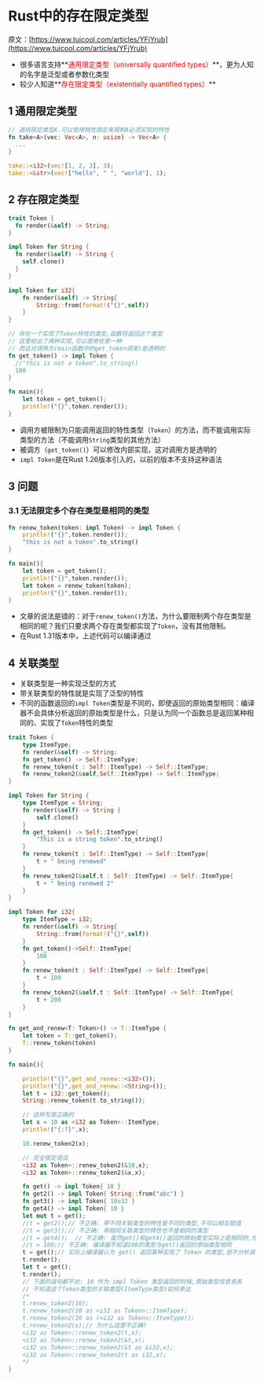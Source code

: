 # Rust中的存在限定类型

原文：[https://www.tuicool.com/articles/YFjYrub](https://www.tuicool.com/articles/YFjYrub)

* 很多语言支持**<font color="red">通用限定类型（universally quantified types）</font>**，更为人知的名字是泛型或者参数化类型
* 较少人知道**<font color="red">存在限定类型（existentially quantified types）</font>**

## 1 通用限定类型

```rust
// 通用限定类型A.可以使用特性限定来限制A必须实现的特性
fn take<A>(vec: Vec<A>, n: usize) -> Vec<A> {
  ...
}

take::<i32>(vec![1, 2, 3], 3);
take::<&str>(vec!["hello", " ", "world"], 1);
```

## 2 存在限定类型

```rust
trait Token {
  fn render(&self) -> String;
}

impl Token for String {
  fn render(&self) -> String {
    self.clone()
  }
}

impl Token for i32{
    fn render(&self) -> String{
        String::from(format!("{}",self))
    }
}

// 存在一个实现了Token特性的类型,函数将返回这个类型
// 这里给出了两种实现,可以使用任意一种
// 而这对调用方(main函数中的get_token调用)是透明的
fn get_token() -> impl Token {
  //"this is not a token".to_string()
  100
}

fn main(){
    let token = get_token();
    println!("{}",token.render());
}
```

* 调用方被限制为只能调用返回的特性类型（`Token`）的方法，而不能调用实际类型的方法（不能调用`String`类型的其他方法）
* 被调方（`get_token()`）可以修改内部实现，这对调用方是透明的
* `impl Token`是在Rust 1.26版本引入的，以前的版本不支持这种语法

## 3 问题

### 3.1 无法限定多个存在类型是相同的类型

```rust
fn renew_token(token: impl Token) -> impl Token {
    println!("{}",token.render());
    "this is not a token".to_string()
}

fn main(){
    let token = get_token();
    println!("{}",token.render());
    let token = renew_token(token);
    println!("{}",token.render());
}
```

* 文章的说法是错的：对于`renew_token()`方法，为什么要限制两个存在类型是相同的呢？我们只要求两个存在类型都实现了`Token`，没有其他限制。
* 在Rust 1.31版本中，上述代码可以编译通过

## 4 关联类型

* 关联类型是一种实现泛型的方式
* 带关联类型的特性就是实现了泛型的特性
* 不同的函数返回的`impl Token`类型是不同的，即使返回的原始类型相同：编译器不会具体分析返回的原始类型是什么，只是认为同一个函数总是返回某种相同的、实现了`Token`特性的类型

```rust
trait Token {
    type ItemType;
    fn render(&self) -> String;
    fn get_token() -> Self::ItemType;
    fn renew_token(t : Self::ItemType) -> Self::ItemType;
    fn renew_token2(&self,Self::ItemType) -> Self::ItemType;
}

impl Token for String {
    type ItemType = String;
    fn render(&self) -> String {
        self.clone()
    }
    fn get_token() -> Self::ItemType{
        "This is a string token".to_string()
    }
    fn renew_token(t : Self::ItemType) -> Self::ItemType{
        t + " being renewed"
    }
    fn renew_token2(&self,t : Self::ItemType) -> Self::ItemType{
        t + " being renewed 2"
    }
}

impl Token for i32{
    type ItemType = i32;
    fn render(&self) -> String{
        String::from(format!("{}",self))
    }
    fn get_token()->Self::ItemType{
        100
    }
    fn renew_token(t : Self::ItemType) -> Self::ItemType{
        t + 100
    }
    fn renew_token2(&self,t : Self::ItemType) -> Self::ItemType{
        t + 200
    }
}

fn get_and_renew<T: Token>() -> T::ItemType {
    let token = T::get_token();
    T::renew_token(token)
}

fn main(){

    println!("{}",get_and_renew::<i32>());
    println!("{}",get_and_renew::<String>());
    let t = i32::get_token();
    String::renew_token(t.to_string());

    // 这样写是正确的
    let x = 10 as <i32 as Token>::ItemType;
    println!("{:?}",x);

    10.renew_token2(x);

    // 完全限定语法
    <i32 as Token>::renew_token2(&10,x);
    <i32 as Token>::renew_token2(&x,x);

    fn get() -> impl Token{ 10 }
    fn get2() -> impl Token{ String::from("abc") }
    fn get3() -> impl Token{ 10u32 }
    fn get4() -> impl Token{ 10 }
    let mut t = get();
    //t = get2();// 不正确: 带不同关联类型的特性是不同的类型,不可以相互赋值
    //t = get3();// 不正确: 带相同关联类型的特性也不是相同的类型
    //t = get4();  // 不正确: 虽然get()和get4()返回的原始类型实际上是相同的,但是编译器没法进行这种分析
    //t = 100;// 不正确: 编译器不知道100的类型与get()返回的原始类型相同
    t = get();// 实际上编译器认为 get() 返回某种实现了 Token 的类型,但不分析具体的原始类型是什么
    t.render();
    let t = get();
    t.render();
    // 下面的语句都不对: 10 作为 impl Token 类型返回的时候,原始类型信息丢失
    // 不知道这个Token类型的关联类型(ItemType类型)如何表达
    /*
    t.renew_token2(10);
    t.renew_token2(10 as <i32 as Token>::ItemType);
    t.renew_token2(10 as (<i32 as Token>::ItemType));
    t.renew_token2(x);// 为什么这里不正确?
    <i32 as Token>::renew_token2(t,x);
    <i32 as Token>::renew_token2(&t,x);
    <i32 as Token>::renew_token2(&t as &i32,x);
    <i32 as Token>::renew_token2(t as i32,x);
    */
}
```
